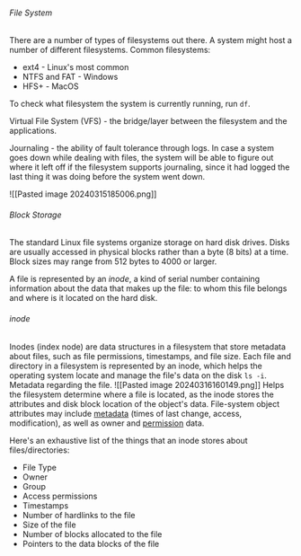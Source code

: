 ###### File System
There are a number of types of filesystems out there. A system might host a number of different filesystems.
Common filesystems:
- ext4 - Linux's most common
- NTFS and FAT - Windows
- HFS+ - MacOS

To check what filesystem the system is currently running, run `df`.

Virtual File System (VFS) - the bridge/layer between the filesystem and the applications.

Journaling - the ability of fault tolerance through logs. In case a system goes down while dealing with files, the system will be able to figure out where it left off if the filesystem supports journaling, since it had logged the last thing it was doing before the system went down. 

![[Pasted image 20240315185006.png]]

###### Block Storage
The standard Linux file systems organize storage on hard disk drives. 
Disks are usually accessed in physical blocks rather than a byte (8 bits) at a time. Block sizes may range from 512 bytes to 4000 or larger.

A file is represented by an *inode*, a kind of serial number containing information about the data that makes up the file: to whom this file belongs and where is it located on the hard disk.

###### inode
Inodes (index node) are data structures in a filesystem that store metadata about files, such as file permissions, timestamps, and file size. 
Each file and directory in a filesystem is represented by an inode, which helps the operating system locate and manage the file's data on the disk `ls -i`. 
Metadata regarding the file. 
![[Pasted image 20240316160149.png]]
Helps the filesystem determine where a file is located, as the inode stores the attributes and disk block location of the object's data.
File-system object attributes may include [metadata](https://en.wikipedia.org/wiki/Metadata "Metadata") (times of last change, access, modification), as well as owner and [permission](https://en.wikipedia.org/wiki/File_system_permissions "File system permissions") data.

Here's an exhaustive list of the things that an inode stores about files/directories:
- File Type
- Owner
- Group
- Access permissions
- Timestamps
- Number of hardlinks to the file 
- Size of the file
- Number of blocks allocated to the file
- Pointers to the data blocks of the file
